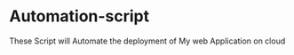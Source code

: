 Automation-script
=================

These Script will Automate the deployment of My web Application on cloud 

